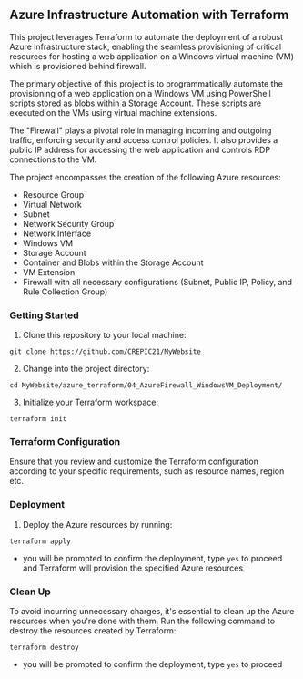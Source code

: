 ## Azure Infrastructure Automation with Terraform

This project leverages Terraform to automate the deployment of a robust Azure infrastructure stack, enabling the seamless provisioning of critical resources for hosting a web application on a Windows virtual machine (VM) which is provisioned behind firewall. 

The primary objective of this project is to programmatically automate the provisioning of a web application on a Windows VM using PowerShell scripts stored as blobs within a Storage Account. These scripts are executed on the VMs using virtual machine extensions. 

The "Firewall" plays a pivotal role in managing incoming and outgoing traffic, enforcing security and access control policies. It also provides a public IP address for accessing the web application and controls RDP connections to the VM.

The project encompasses the creation of the following Azure resources:
- Resource Group
- Virtual Network
- Subnet
- Network Security Group
- Network Interface
- Windows VM
- Storage Account
- Container and Blobs within the Storage Account
- VM Extension
- Firewall with all necessary configurations (Subnet, Public IP, Policy, and Rule Collection Group)

### Getting Started
1. Clone this repository to your local machine:
```shell
git clone https://github.com/CREPIC21/MyWebsite
```
2. Change into the project directory:
```shell
cd MyWebsite/azure_terraform/04_AzureFirewall_WindowsVM_Deployment/
```
3. Initialize your Terraform workspace:
```shell
terraform init
```
### Terraform Configuration
Ensure that you review and customize the Terraform configuration according to your specific requirements, such as resource names, region etc.

### Deployment
1. Deploy the Azure resources by running:
```shell
terraform apply
```
- you will be prompted to confirm the deployment, type `yes` to proceed and Terraform will provision the specified Azure resources

### Clean Up
To avoid incurring unnecessary charges, it's essential to clean up the Azure resources when you're done with them. Run the following command to destroy the resources created by Terraform:
```shell
terraform destroy
```
- you will be prompted to confirm the deployment, type `yes` to proceed